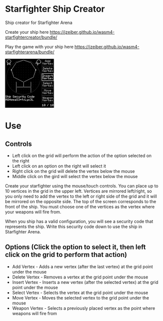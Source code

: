 # Starfighter Ship Creator
Ship creator for Starfighter Arena

Create your ship here
https://jzeiber.github.io/wasm4-starfightercreator/bundle/

Play the game with your ship here
https://jzeiber.github.io/wasm4-starfighterarena/bundle/

![Screenshot](https://github.com/jzeiber/wasm4-starfightercreator/raw/main/images/screenshot1.png "Screenshot")

# Use

## Controls
- Left click on the grid will perform the action of the option selected on the right
- Left click on an option on the right will select it
- Right click on the grid will delete the vertex below the mouse
- Middle click on the gird will select the vertex below the mouse

Create your starfighter using the mouse/touch controls.  You can place up to 10 vertices in the grid in the upper left.  Vertices are mirrored left/right, so you only need to add the vertex to the left or right side of the grid and it will be mirrored on the opposite side.  The top of the screen corresponds to the front of the ship.  You must choose one of the vertices as the vertex where your weapons will fire from.

When you ship has a valid configuration,  you will see a security code that represents the ship.  Write this security code down to use the ship in Starfighter Arena.

## Options (Click the option to select it, then left click on the grid to perform that action)
- Add Vertex - Adds a new vertex (after the last vertex) at the grid point under the mouse
- Delete Vertex - Removes a vertex at the grid point under the mouse
- Insert Vertex - Inserts a new vertex (after the selected vertex) at the grid point under the mouse
- Select Vertex - Selects the vertex at the grid point under the mouse
- Move Vertex - Moves the selected vertex to the grid point under the mouse
- Weapon Vertex - Selects a previously placed vertex as the point where weapons will fire from

